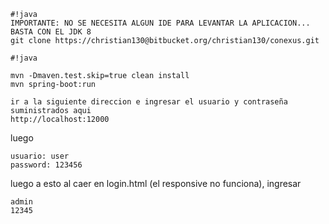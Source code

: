 ```
#!java
IMPORTANTE: NO SE NECESITA ALGUN IDE PARA LEVANTAR LA APLICACION... BASTA CON EL JDK 8
git clone https://christian130@bitbucket.org/christian130/conexus.git
```

```
#!java

mvn -Dmaven.test.skip=true clean install
mvn spring-boot:run
```


```
ir a la siguiente direccion e ingresar el usuario y contraseña suministrados aqui
http://localhost:12000
```
luego
```
usuario: user
password: 123456
```
luego a esto al caer en login.html (el responsive no funciona), ingresar 
```
admin
12345
```
